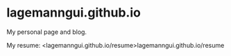 # lagemanngui.github.io
My personal page and blog.

My resume: <lagemanngui.github.io/resume>lagemanngui.github.io/resume
